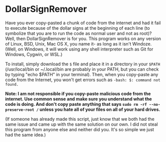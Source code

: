 # DollarSignRemover
Have you ever copy-pasted a chunk of code from the internet and had it fail to execute because of the dollar signs at the beginning of each line (to symbolize that you are to run the code as normal user and not as root)? Well, then DollarSignRemover is for you. This program works on any version of Linux, BSD, Unix, Mac OS X, you name it- as long as it isn't Windoze. (Well, on Windows, it will work using any shell interpreter such as Git for Windows, Cygwin, or WSL.)

To install, simply download the `$` file and place it in a directory in your `$PATH` (/usr/local/bin or ~/.local/bin are probably in your PATH, but you can check by typing "echo $PATH" in your terminal). Then, when you copy-paste any code from the Internet, you won't get errors such as `-bash: $: command not found.`

**Note: I am not responsible if you copy-paste malicious code from the internet. Use common sense and make sure you understand what the code is doing. And don't copy paste anything that says `sudo rm -rf --no-preserve-root /` unless you hate all of your files on all of your hard drives.**

(If someone has already made this script, just know that we both had the same issue and came up with the same solution on our own. I did not steal this program from anyone else and neither did you. It's so simple we just had the same idea.)
